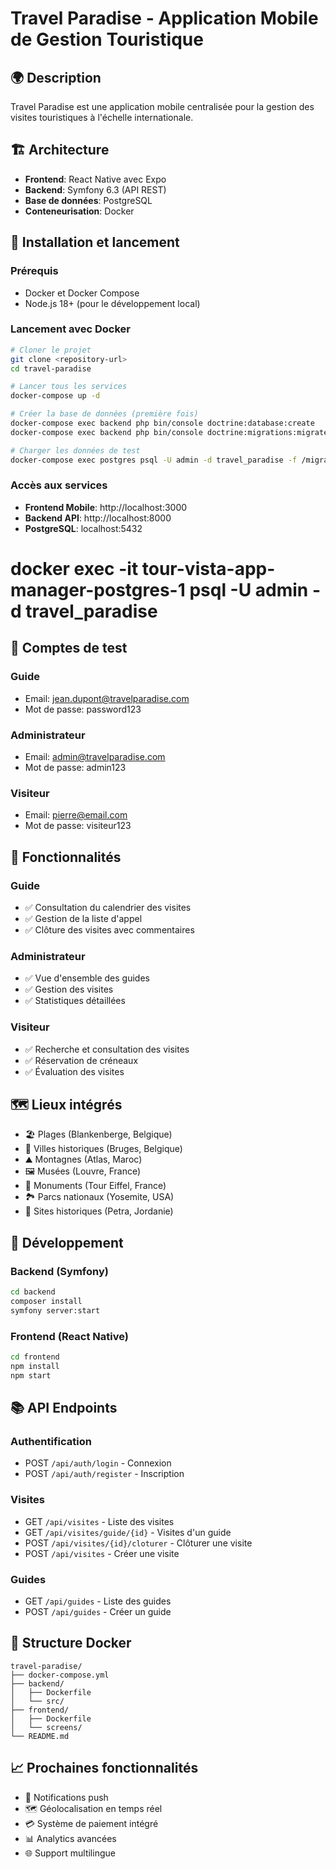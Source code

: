 
# Travel Paradise - Application Mobile de Gestion Touristique

## 🌍 Description
Travel Paradise est une application mobile centralisée pour la gestion des visites touristiques à l'échelle internationale.

## 🏗️ Architecture
- **Frontend**: React Native avec Expo
- **Backend**: Symfony 6.3 (API REST)
- **Base de données**: PostgreSQL
- **Conteneurisation**: Docker

## 🚀 Installation et lancement

### Prérequis
- Docker et Docker Compose
- Node.js 18+ (pour le développement local)

### Lancement avec Docker
```bash
# Cloner le projet
git clone <repository-url>
cd travel-paradise

# Lancer tous les services
docker-compose up -d

# Créer la base de données (première fois)
docker-compose exec backend php bin/console doctrine:database:create
docker-compose exec backend php bin/console doctrine:migrations:migrate

# Charger les données de test
docker-compose exec postgres psql -U admin -d travel_paradise -f /migrations/001_initial_schema.sql
```

### Accès aux services
- **Frontend Mobile**: http://localhost:3000
- **Backend API**: http://localhost:8000
- **PostgreSQL**: localhost:5432   
# docker exec -it tour-vista-app-manager-postgres-1 psql -U admin -d travel_paradise



## 👤 Comptes de test

### Guide
- Email: jean.dupont@travelparadise.com
- Mot de passe: password123

### Administrateur  
- Email: admin@travelparadise.com
- Mot de passe: admin123

### Visiteur
- Email: pierre@email.com
- Mot de passe: visiteur123

## 📱 Fonctionnalités

### Guide
- ✅ Consultation du calendrier des visites
- ✅ Gestion de la liste d'appel
- ✅ Clôture des visites avec commentaires

### Administrateur
- ✅ Vue d'ensemble des guides
- ✅ Gestion des visites
- ✅ Statistiques détaillées

### Visiteur
- ✅ Recherche et consultation des visites
- ✅ Réservation de créneaux
- ✅ Évaluation des visites

## 🗺️ Lieux intégrés
- 🏖️ Plages (Blankenberge, Belgique)
- 🏰 Villes historiques (Bruges, Belgique)
- ⛰️ Montagnes (Atlas, Maroc)
- 🖼️ Musées (Louvre, France)
- 🌉 Monuments (Tour Eiffel, France)
- 🏞️ Parcs nationaux (Yosemite, USA)
- 🕌 Sites historiques (Petra, Jordanie)

## 🔧 Développement

### Backend (Symfony)
```bash
cd backend
composer install
symfony server:start
```

### Frontend (React Native)
```bash
cd frontend
npm install
npm start
```

## 📚 API Endpoints

### Authentification
- POST `/api/auth/login` - Connexion
- POST `/api/auth/register` - Inscription

### Visites
- GET `/api/visites` - Liste des visites
- GET `/api/visites/guide/{id}` - Visites d'un guide
- POST `/api/visites/{id}/cloturer` - Clôturer une visite
- POST `/api/visites` - Créer une visite

### Guides
- GET `/api/guides` - Liste des guides
- POST `/api/guides` - Créer un guide

## 🐳 Structure Docker
```
travel-paradise/
├── docker-compose.yml
├── backend/
│   ├── Dockerfile
│   └── src/
├── frontend/
│   ├── Dockerfile
│   └── screens/
└── README.md
```

## 📈 Prochaines fonctionnalités
- 🔔 Notifications push
- 🗺️ Géolocalisation en temps réel
- 💳 Système de paiement intégré
- 📊 Analytics avancées
- 🌐 Support multilingue
